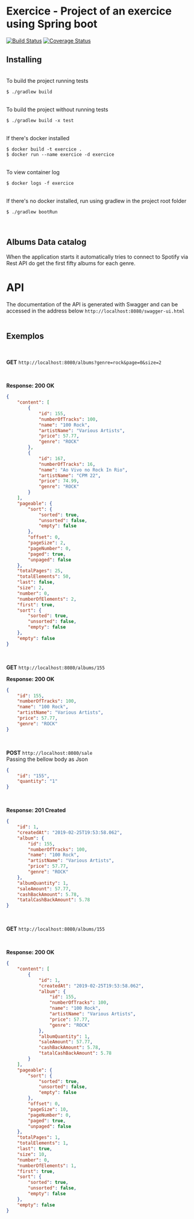 # Exercice - Project of an exercice using Spring boot 
[![Build Status](https://travis-ci.com/tiagofvalerio/exercice.svg?branch=master)](https://travis-ci.com/tiagofvalerio/exercice) [![Coverage Status](https://coveralls.io/repos/github/tiagofvalerio/spotify-exercice/badge.svg?branch=master)](https://coveralls.io/github/tiagofvalerio/spotify-exercice?branch=master)

## Installing

<br />
To build the project running tests

```
$ ./gradlew build
```

<br />
To build the project without running tests

```
$ ./gradlew build -x test
```

<br />
If there's docker installed

```
$ docker build -t exercice .
$ docker run --name exercice -d exercice
```

<br />
To view container log

```
$ docker logs -f exercice
```

<br />
If there's no docker installed, run using gradlew in the project root folder

```
$ ./gradlew bootRun
```

<br />

## Albums Data catalog
When the application starts it automatically tries to connect to Spotify via Rest API do get the first fifty albums for each genre.


# API
The documentation of the API is generated with Swagger and can be accessed in the address below
```http://localhost:8080/swagger-ui.html```
<br />
<br />

## Exemplos
<br />

**GET** ```http://localhost:8080/albums?genre=rock&page=0&size=2```

<br />

**Response: 200 OK**

```json
{
    "content": [
        {
            "id": 155,
            "numberOfTracks": 100,
            "name": "100 Rock",
            "artistName": "Various Artists",
            "price": 57.77,
            "genre": "ROCK"
        },
        {
            "id": 167,
            "numberOfTracks": 16,
            "name": "Ao Vivo no Rock In Rio",
            "artistName": "CPM 22",
            "price": 74.99,
            "genre": "ROCK"
        }
    ],
    "pageable": {
        "sort": {
            "sorted": true,
            "unsorted": false,
            "empty": false
        },
        "offset": 0,
        "pageSize": 2,
        "pageNumber": 0,
        "paged": true,
        "unpaged": false
    },
    "totalPages": 25,
    "totalElements": 50,
    "last": false,
    "size": 2,
    "number": 0,
    "numberOfElements": 2,
    "first": true,
    "sort": {
        "sorted": true,
        "unsorted": false,
        "empty": false
    },
    "empty": false
}
```

<br />

**GET** ```http://localhost:8080/albums/155```
<br />

**Response: 200 OK**

```json
{
    "id": 155,
    "numberOfTracks": 100,
    "name": "100 Rock",
    "artistName": "Various Artists",
    "price": 57.77,
    "genre": "ROCK"
}
```

<br />

**POST** ```http://localhost:8080/sale```
<br />
Passing the bellow body as Json
```json
{
    "id": "155",
    "quantity": "1"
}
```
<br />

**Response: 201 Created**

```json
{
    "id": 1,
    "createdAt": "2019-02-25T19:53:58.062",
    "album": {
        "id": 155,
        "numberOfTracks": 100,
        "name": "100 Rock",
        "artistName": "Various Artists",
        "price": 57.77,
        "genre": "ROCK"
    },
    "albumQuantity": 1,
    "saleAmount": 57.77,
    "cashBackAmount": 5.78,
    "tatalCashBackAmount": 5.78
}
```
<br />

**GET** ```http://localhost:8080/albums/155```

<br />

**Response: 200 OK**

```json
{
    "content": [
        {
            "id": 1,
            "createdAt": "2019-02-25T19:53:58.062",
            "album": {
                "id": 155,
                "numberOfTracks": 100,
                "name": "100 Rock",
                "artistName": "Various Artists",
                "price": 57.77,
                "genre": "ROCK"
            },
            "albumQuantity": 1,
            "saleAmount": 57.77,
            "cashBackAmount": 5.78,
            "tatalCashBackAmount": 5.78
        }
    ],
    "pageable": {
        "sort": {
            "sorted": true,
            "unsorted": false,
            "empty": false
        },
        "offset": 0,
        "pageSize": 10,
        "pageNumber": 0,
        "paged": true,
        "unpaged": false
    },
    "totalPages": 1,
    "totalElements": 1,
    "last": true,
    "size": 10,
    "number": 0,
    "numberOfElements": 1,
    "first": true,
    "sort": {
        "sorted": true,
        "unsorted": false,
        "empty": false
    },
    "empty": false
}
```




